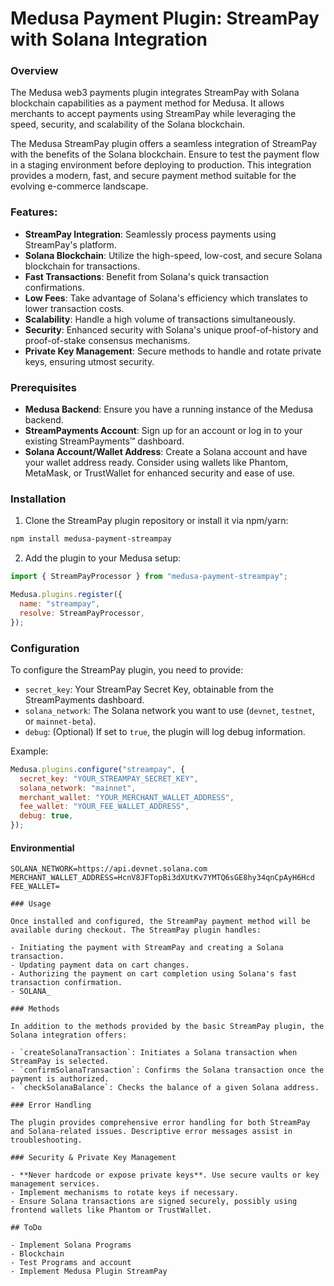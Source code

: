 # Medusa Payment Plugin: StreamPay with Solana Integration

### Overview

The Medusa web3 payments plugin integrates StreamPay with Solana blockchain capabilities as a payment method for Medusa. It allows merchants to accept payments using StreamPay while leveraging the speed, security, and scalability of the Solana blockchain.

The Medusa StreamPay plugin offers a seamless integration of StreamPay with the benefits of the Solana blockchain. Ensure to test the payment flow in a staging environment before deploying to production. This integration provides a modern, fast, and secure payment method suitable for the evolving e-commerce landscape.

### Features:

- **StreamPay Integration**: Seamlessly process payments using StreamPay's platform.
- **Solana Blockchain**: Utilize the high-speed, low-cost, and secure Solana blockchain for transactions.
- **Fast Transactions**: Benefit from Solana's quick transaction confirmations.
- **Low Fees**: Take advantage of Solana's efficiency which translates to lower transaction costs.
- **Scalability**: Handle a high volume of transactions simultaneously.
- **Security**: Enhanced security with Solana's unique proof-of-history and proof-of-stake consensus mechanisms.
- **Private Key Management**: Secure methods to handle and rotate private keys, ensuring utmost security.

### Prerequisites

- **Medusa Backend**: Ensure you have a running instance of the Medusa backend.
- **StreamPayments Account**: Sign up for an account or log in to your existing StreamPayments™ dashboard.
- **Solana Account/Wallet Address**: Create a Solana account and have your wallet address ready. Consider using wallets like Phantom, MetaMask, or TrustWallet for enhanced security and ease of use.

### Installation

1. Clone the StreamPay plugin repository or install it via npm/yarn:

```bash
npm install medusa-payment-streampay
```

2. Add the plugin to your Medusa setup:

```javascript
import { StreamPayProcessor } from "medusa-payment-streampay";

Medusa.plugins.register({
  name: "streampay",
  resolve: StreamPayProcessor,
});
```

### Configuration

To configure the StreamPay plugin, you need to provide:

- `secret_key`: Your StreamPay Secret Key, obtainable from the StreamPayments dashboard.
- `solana_network`: The Solana network you want to use (`devnet`, `testnet`, or `mainnet-beta`).
- `debug`: (Optional) If set to `true`, the plugin will log debug information.

Example:

```javascript
Medusa.plugins.configure("streampay", {
  secret_key: "YOUR_STREAMPAY_SECRET_KEY",
  solana_network: "mainnet",
  merchant_wallet: "YOUR_MERCHANT_WALLET_ADDRESS",
  fee_wallet: "YOUR_FEE_WALLET_ADDRESS",
  debug: true,
});
```
#### Environmential

```.env
SOLANA_NETWORK=https://api.devnet.solana.com
MERCHANT_WALLET_ADDRESS=HcnV8JFTopBi3dXUtKv7YMTQ6sGE8hy34qnCpAyH6Hcd
FEE_WALLET=

### Usage

Once installed and configured, the StreamPay payment method will be available during checkout. The StreamPay plugin handles:

- Initiating the payment with StreamPay and creating a Solana transaction.
- Updating payment data on cart changes.
- Authorizing the payment on cart completion using Solana's fast transaction confirmation.
- SOLANA_

### Methods

In addition to the methods provided by the basic StreamPay plugin, the Solana integration offers:

- `createSolanaTransaction`: Initiates a Solana transaction when StreamPay is selected.
- `confirmSolanaTransaction`: Confirms the Solana transaction once the payment is authorized.
- `checkSolanaBalance`: Checks the balance of a given Solana address.

### Error Handling

The plugin provides comprehensive error handling for both StreamPay and Solana-related issues. Descriptive error messages assist in troubleshooting.

### Security & Private Key Management

- **Never hardcode or expose private keys**. Use secure vaults or key management services.
- Implement mechanisms to rotate keys if necessary.
- Ensure Solana transactions are signed securely, possibly using frontend wallets like Phantom or TrustWallet.

## ToDo

- Implement Solana Programs
- Blockchain
- Test Programs and account
- Implement Medusa Plugin StreamPay